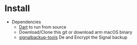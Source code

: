 # Install

- Dependencies
  - [Dart](https://dart.dev/) to run from source
  - Download/Clone this git or download arm macOS binary
  - [signalbackup-tools](https://github.com/bepaald/signalbackup-tools) De and Encrypt the Signal backup
